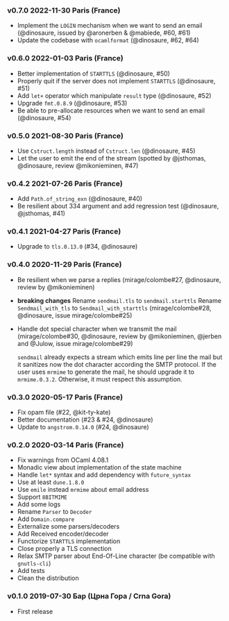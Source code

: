 ### v0.7.0 2022-11-30 Paris (France)

- Implement the `LOGIN` mechanism when we want to send an email (@dinosaure, issued by @aronerben & @mabiede, #60, #61)
- Update the codebase with `ocamlformat` (@dinosaure, #62, #64)

### v0.6.0 2022-01-03 Paris (France)

- Better implementation of `STARTTLS` (@dinosaure, #50)
- Properly quit if the server does not implement `STARTTLS` (@dinosaure, #51)
- Add `let+` operator which manipulate `result` type (@dinosaure, #52)
- Upgrade `fmt.0.8.9` (@dinosaure, #53)
- Be able to pre-allocate resources when we want to send an email (@dinosaure, #54)

### v0.5.0 2021-08-30 Paris (France)

- Use `Cstruct.length` instead of `Cstruct.len` (@dinosaure, #45)
- Let the user to emit the end of the stream (spotted by @jsthomas, @dinosaure, review @mikonieminen, #47)

### v0.4.2 2021-07-26 Paris (France)

- Add `Path.of_string_exn` (@dinosaure, #40)
- Be resilient about 334 argument and add regression test (@dinosaure, @jsthomas, #41)

### v0.4.1 2021-04-27 Paris (France)

- Upgrade to `tls.0.13.0` (#34, @dinosaure)

### v0.4.0 2020-11-29 Paris (France)

- Be resilient when we parse a replies (mirage/colombe#27, @dinosaure, review by @mikonieminen)
- **breaking changes**
  Rename `sendmail.tls` to `sendmail.starttls`
  Rename `Sendmail_with_tls` to `Sendmail_with_starttls`
  (mirage/colombe#28, @dinosaure, issue mirage/colombe#25)
- Handle dot special character when we transmit the mail
  (mirage/colombe#30, @dinosaure, review by @mikonieminen, @jerben and @Julow, issue mirage/colombe#29)

  `sendmail` already expects a stream which emits line per line the mail
  but it sanitizes now the dot character according the SMTP protocol. If
  the user uses `mrmime` to generate the mail, he should upgrade it to
  `mrmime.0.3.2`. Otherwise, it must respect this assumption.        

### v0.3.0 2020-05-17 Paris (France)

- Fix opam file (#22, @kit-ty-kate)
- Better documentation (#23 & #24, @dinosaure)
- Update to `angstrom.0.14.0` (#24, @dinosaure)

### v0.2.0 2020-03-14 Paris (France)

- Fix warnings from OCaml 4.08.1
- Monadic view about implementation of the state machine 
- Handle `let*` syntax and add dependency with `future_syntax`
- Use at least `dune.1.8.0`
- Use `emile` instead `mrmime` about email address
- Support `8BITMIME`
- Add some logs
- Rename `Parser` to `Decoder`
- Add `Domain.compare`
- Externalize some parsers/decoders
- Add Received encoder/decoder
- Functorize `STARTTLS` implementation
- Close properly a TLS connection
- Relax SMTP parser about End-Of-Line character (be compatible with `gnutls-cli`)
- Add tests
- Clean the distribution

### v0.1.0 2019-07-30 Бар (Црна Гора / Crna Gora)

- First release
